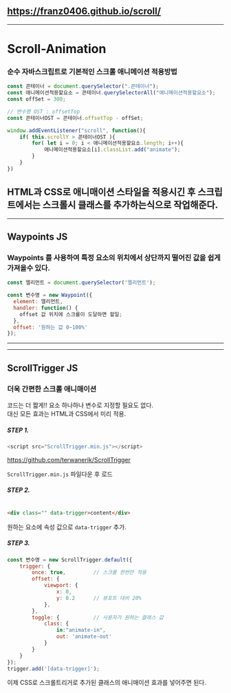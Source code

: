 https://franz0406.github.io/scroll/
---
---
# Scroll-Animation

### 순수 자바스크립트로 기본적인 스크롤 애니메이션 적용방법
```javascript
const 콘테이너 = document.querySelector(".콘테이너");
const 애니메이션적용할요소 = 콘테이너.querySelectorAll("애니메이션적용할요소");
const offSet = 300;

// 변수명 OST : offsetTop
const 콘테이너OST = 콘테이너.offsetTop - offSet;

window.addEventListener("scroll", function(){
    if( this.scrollY > 콘테이너OST ){
        for( let i = 0; i < 애니메이션적용할요소.length; i++){
            애니메이션적용할요소[i].classList.add("animate");
        }
    }
})
```
HTML과 CSS로 애니매이션 스타일을 적용시긴 후 스크립트에서는 스크롤시 클래스를 추가하는식으로 작업해준다.  
---
---


## Waypoints JS 

### Waypoints 를 사용하여 특정 요소의 위치에서 상단까지 떨어진 값을 쉽게 가져올수 있다.

```javascript
const 엘리먼트 = document.querySelector('엘리먼트');

const 변수명 = new Waypoint({
  element: 엘리먼트,
  handler: function() {
    offset 값 위치에 스크롤이 도달하면 할일;
  },
  offset: '원하는 값 0~100%'
});
```
---
---
## ScrollTrigger JS

### 더욱 간편한 스크롤 애니매이션 
코드는 더 짧게!! 요소 하나하나 변수로 지정할 필요도 없다.  
대신 모든 효과는 HTML과 CSS에서 미리 적용.

##### STEP 1.
```javascript
<script src="ScrollTrigger.min.js"></script>
```
https://github.com/terwanerik/ScrollTrigger  


`ScrollTrigger.min.js` 파일다운 후 로드

##### STEP 2.
```html

<div class="" data-trigger>content</div>

```
원하는 요소에 속성 값으로 `data-trigger` 추가.
##### STEP 3.
```javascript                           
const 변수명 = new ScrollTrigger.default({
    trigger: {
        once: true,         // 스크롤 한번만 적용
        offset: {
            viewport: {
                x: 0,
                y: 0.2      // 뷰포트 대비 20%
            },
        },
        toggle: {           // 사용자가 원하는 클래스 값
            class: {
                in:"animate-in",
                out: 'animate-out'
            }
        }
    }
});
trigger.add('[data-trigger]');
```
이제 CSS로 스크롤트리거로 추가된 클래스의 애니매이션 효과를 넣어주면 된다. 

